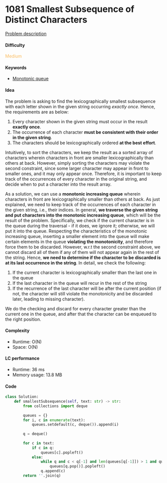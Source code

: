 1081 Smallest Subsequence of Distinct Characters 
=======================
[Problem description](https://leetcode.com/problems/smallest-subsequence-of-distinct-characters/)

#### Difficulty
<span style="color:#FABC60">Medium</span>

#### Keywords
- [Monotonic queue](https://medium.com/algorithms-and-leetcode/monotonic-queue-explained-with-leetcode-problems-7db7c530c1d6)
  
#### Idea
The problem is asking to find the lexicographically smallest subsequence with each letter shown in the given string occurring *exactly once*. Hence, the requirements are as below:

1. Every character shown in the given string must occur in the result **exactly once**.
2. The occurrence of each character **must be consistent with their order in the given string**. 
3. The characters should be lexicographically ordered **at the best effort**.

Intuitively, to sort the characters, we keep the result as a sorted array of characters wherein characters in front are smaller lexicographically than others at back. However, simply sorting the characters may violate the second constraint, since some larger character may appear in front to smaller ones, and it may only appear once. Therefore, it is important to keep track of the occurrences of every character in the original string, and decide when to put a character into the result array. 

As a solution, we can use a **monotonic increasing queue** wherein characters in front are lexicographically smaller than others at back. As just explained, we need to keep track of the occurrences of each character in the given string, i.e., their indices. In general, **we traverse the given string and put characters into the monotonic increasing queue**, which will be the result of the problem. Specifically, we check if the current character is in the queue during the traversal - if it does, we ignore it; otherwise, we will put it into the queue. Respecting the characteristics of the monotonic increasing queue, inserting a smaller element into the queue will make certain elements in the queue **violating the monotonicity**, and therefore force them to be discarded. However, w.r.t the second constraint above, we cannot discard all of them if any of them will not appear again in the rest of the string. Hence, **we need to determine if the character to be discarded is at its last occurrence in the string**. In detail, we check the following:

1. If the current character is lexicographically smaller than the last one in the queue
2. If the last character in the queue will recur in the rest of the string
3. If the recurrence of the last character will be after the current position (if not, the character will still violate the monotonicity and be discarded later, leading to missing character).

We do the checking and discard for every character greater than the current one in the queue, and after that the character can be enqueued to the right position. 



#### Complexity
- Runtime: O(N)
- Space: O(N)
  
#### LC performance
- Runtime: 36 ms
- Memory usage: 13.8 MB

#### Code
```python
class Solution:
    def smallestSubsequence(self, text: str) -> str:
        from collections import deque
        
        queues = {}
        for i, c in enumerate(text):
            queues.setdefault(c, deque()).append(i)
        
        q = deque()
        
        for c in text:
            if c in q:
                queues[c].popleft()
            else:
                while q and c < q[-1] and len(queues[q[-1]]) > 1 and queues[q[-1]][-1] > queues[c][0]:
                    queues[q.pop()].popleft()
                q.append(c)
        return ''.join(q)
```